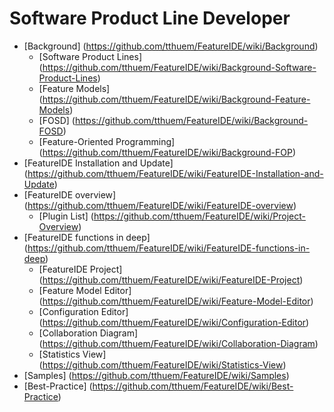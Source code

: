 # Software Product Line Developer

* [Background] (https://github.com/tthuem/FeatureIDE/wiki/Background)
	* [Software Product Lines] (https://github.com/tthuem/FeatureIDE/wiki/Background-Software-Product-Lines)
	* [Feature Models] (https://github.com/tthuem/FeatureIDE/wiki/Background-Feature-Models)
	* [FOSD] (https://github.com/tthuem/FeatureIDE/wiki/Background-FOSD)
	* [Feature-Oriented Programming] (https://github.com/tthuem/FeatureIDE/wiki/Background-FOP)
* [FeatureIDE Installation and Update] (https://github.com/tthuem/FeatureIDE/wiki/FeatureIDE-Installation-and-Update)
* [FeatureIDE overview] (https://github.com/tthuem/FeatureIDE/wiki/FeatureIDE-overview)
	* [Plugin List] (https://github.com/tthuem/FeatureIDE/wiki/Project-Overview)
* [FeatureIDE functions in deep] (https://github.com/tthuem/FeatureIDE/wiki/FeatureIDE-functions-in-deep)
	* [FeatureIDE Project] (https://github.com/tthuem/FeatureIDE/wiki/FeatureIDE-Project)
	* [Feature Model Editor] (https://github.com/tthuem/FeatureIDE/wiki/Feature-Model-Editor)
	* [Configuration Editor] (https://github.com/tthuem/FeatureIDE/wiki/Configuration-Editor)
	* [Collaboration Diagram] (https://github.com/tthuem/FeatureIDE/wiki/Collaboration-Diagram)
	* [Statistics View] (https://github.com/tthuem/FeatureIDE/wiki/Statistics-View)
* [Samples] (https://github.com/tthuem/FeatureIDE/wiki/Samples)
* [Best-Practice] (https://github.com/tthuem/FeatureIDE/wiki/Best-Practice)
